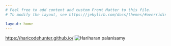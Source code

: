 ```yaml
---
# Feel free to add content and custom Front Matter to this file.
# To modify the layout, see https://jekyllrb.com/docs/themes/#overriding-theme-defaults

layout: home
---
```

https://haricodehunter.github.io/
![Hariharan palanisamy](https://media.licdn.com/dms/image/C4D03AQHYO8t3HVRTwQ/profile-displayphoto-shrink_800_800/0/1598018874697?e=1683158400&v=beta&t=KHkBNmLFvAklxvQF9l-wVVMJFEEhoYuRpaJRXkbxdmU)